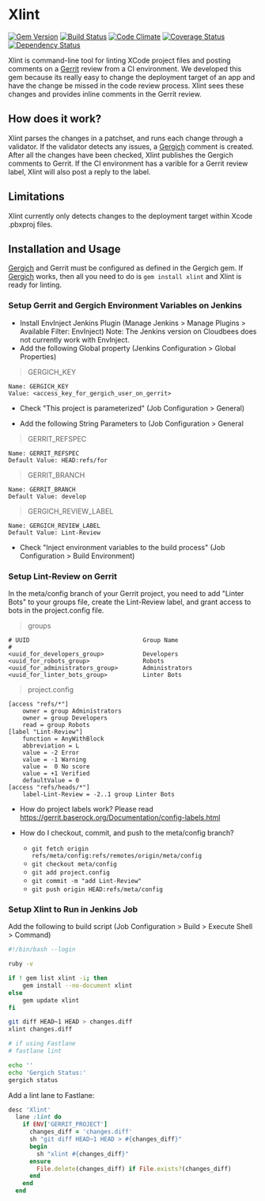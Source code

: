 # Xlint

[![Gem Version](https://badge.fury.io/rb/xlint.svg)](https://rubygems.org/gems/xlint)
[![Build Status](https://travis-ci.org/instructure/xlint.svg?branch=master)](https://travis-ci.org/instructure/xlint)
[![Code Climate](https://codeclimate.com/github/instructure/xlint/badges/gpa.svg)](https://codeclimate.com/github/instructure/xlint)
[![Coverage Status](https://coveralls.io/repos/github/instructure/xlint/badge.svg?branch=HEAD)](https://coveralls.io/github/instructure/xlint?branch=HEAD)
[![Dependency Status](https://gemnasium.com/badges/github.com/instructure/xlint.svg)](https://gemnasium.com/github.com/instructure/xlint)

Xlint is command-line tool for linting XCode project files and posting
comments on a [Gerrit](https://www.gerritcodereview.com/) review from a
CI environment. We developed this gem because its really easy to change
the deployment target of an app and have the change be missed in the
code review process. Xlint sees these changes and provides inline comments
in the Gerrit review.

## How does it work?

Xlint parses the changes in a patchset, and runs each change through
a validator. If the validator detects any issues, a [Gergich](https://rubygems.org/gems/gergich)
comment is created. After all the changes have been checked, Xlint
publishes the Gergich comments to Gerrit. If the CI environment has a varible for a Gerrit review label, Xlint will also post a reply to the label.

## Limitations

Xlint currently only detects changes to the deployment target within
Xcode .pbxproj files.

## Installation and Usage

[Gergich][gergich] and Gerrit must be configured as defined in the Gergich gem. If
[Gergich][gergich] works, then all you need to do is `gem install xlint` and Xlint
is ready for linting.

[gergich]: https://github.com/instructure/gergich

### Setup Gerrit and Gergich Environment Variables on Jenkins
* Install EnvInject Jenkins Plugin (Manage Jenkins > Manage Plugins > Available Filter: EnvInject)
Note: The Jenkins version on Cloudbees does not currently work with EnvInject.
* Add the following Global property (Jenkins Configuration > Global Properties)

> GERGICH_KEY
```
Name: GERGICH_KEY
Value: <access_key_for_gergich_user_on_gerrit>
```
* Check "This project is parameterized" (Job Configuration > General)

* Add the following String Parameters to (Job Configuration > General

> GERRIT_REFSPEC
```
Name: GERRIT_REFSPEC
Default Value: HEAD:refs/for
```

> GERRIT_BRANCH
```
Name: GERRIT_BRANCH
Default Value: develop 
```

> GERGICH_REVIEW_LABEL
```
Name: GERGICH_REVIEW_LABEL
Default Value: Lint-Review
```

* Check "Inject environment variables to the build process" (Job Configuration > Build Environment)

### Setup Lint-Review on Gerrit
In the meta/config branch of your Gerrit project, you need to add "Linter Bots" to your groups file, create the Lint-Review label, and grant access to bots in the project.config file.

> groups
```
# UUID                                Group Name
#
<uuid_for_developers_group>           Developers
<uuid_for_robots_group>               Robots
<uuid_for_administrators_group>       Administrators
<uuid_for_linter_bots_group>          Linter Bots
```

> project.config
```
[access "refs/*"]
    owner = group Administrators
    owner = group Developers
    read = group Robots
[label "Lint-Review"]
    function = AnyWithBlock
    abbreviation = L
    value = -2 Error
    value = -1 Warning
    value =  0 No score
    value = +1 Verified
    defaultValue = 0
[access "refs/heads/*"]
    label-Lint-Review = -2..1 group Linter Bots
```

* How do project labels work? Please read https://gerrit.baserock.org/Documentation/config-labels.html

* How do I checkout, commit, and push to the meta/config branch?
    * ``` git fetch origin refs/meta/config:refs/remotes/origin/meta/config ```
    * ``` git checkout meta/config ```
    * ``` git add project.config ```
    * ``` git commit -m "add Lint-Review" ```
    * ``` git push origin HEAD:refs/meta/config ```

### Setup Xlint to Run in Jenkins Job
Add the following to build script (Job Configuration > Build > Execute Shell > Command)
``` bash
#!/bin/bash --login

ruby -v

if ! gem list xlint -i; then
    gem install --no-document xlint
else
    gem update xlint
fi

git diff HEAD~1 HEAD > changes.diff
xlint changes.diff

# if using Fastlane
# fastlane lint

echo ''
echo 'Gergich Status:'
gergich status
```

Add a lint lane to Fastlane:
``` ruby
desc 'Xlint'
  lane :lint do
    if ENV['GERRIT_PROJECT']
      changes_diff = 'changes.diff'
      sh "git diff HEAD~1 HEAD > #{changes_diff}"
      begin
        sh "xlint #{changes_diff}"
      ensure
        File.delete(changes_diff) if File.exists?(changes_diff)
      end
    end
  end
```
